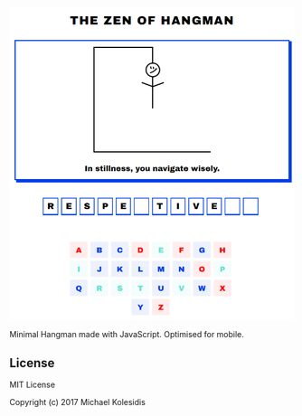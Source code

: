 ![Screenshot](./screenshot_00.png)

Minimal Hangman made with JavaScript. Optimised for mobile.

## License

MIT License

Copyright (c) 2017  Michael Kolesidis
